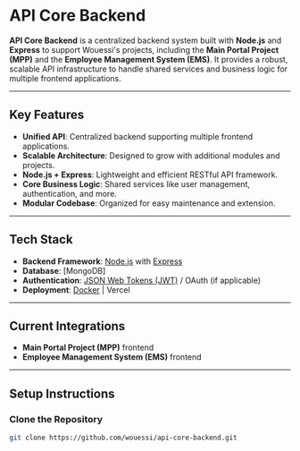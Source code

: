 # **API Core Backend**

**API Core Backend** is a centralized backend system built with **Node.js** and **Express** to support Wouessi's projects, including the **Main Portal Project (MPP)** and the **Employee Management System (EMS)**. It provides a robust, scalable API infrastructure to handle shared services and business logic for multiple frontend applications.

---

## **Key Features**
- **Unified API**: Centralized backend supporting multiple frontend applications.
- **Scalable Architecture**: Designed to grow with additional modules and projects.
- **Node.js + Express**: Lightweight and efficient RESTful API framework.
- **Core Business Logic**: Shared services like user management, authentication, and more.
- **Modular Codebase**: Organized for easy maintenance and extension.

---

## **Tech Stack**
- **Backend Framework**: [Node.js](https://nodejs.org/) with [Express](https://expressjs.com/)
- **Database**: [MongoDB]
- **Authentication**: [JSON Web Tokens (JWT)](https://jwt.io/) / OAuth (if applicable)
- **Deployment**: [Docker](https://www.docker.com/) | Vercel

---

## **Current Integrations**
- **Main Portal Project (MPP)** frontend
- **Employee Management System (EMS)** frontend

---

## **Setup Instructions**
### **Clone the Repository**
```bash
git clone https://github.com/wouessi/api-core-backend.git
